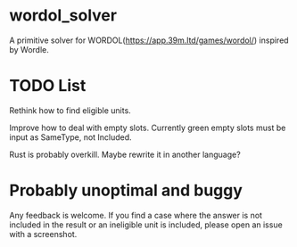 # wordol_solver

A primitive solver for WORDOL(https://app.39m.ltd/games/wordol/) inspired by Wordle.

# TODO List

Rethink how to find eligible units.

Improve how to deal with empty slots. Currently green empty slots must be input as SameType, not Included.

Rust is probably overkill. Maybe rewrite it in another language?

# Probably unoptimal and buggy

Any feedback is welcome. If you find a case where the answer is not included in the result or an ineligible unit is included, please open an issue with a screenshot.
